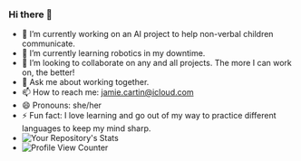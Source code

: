 ### Hi there 👋

<!--
**jamiecartin/jamiecartin** is a ✨ _special_ ✨ repository because its `README.md` (this file) appears on your GitHub profile. -->


- 🔭 I’m currently working on an AI project to help non-verbal children communicate.
- 🌱 I’m currently learning robotics in my downtime.
- 👯 I’m looking to collaborate on any and all projects. The more I can work on, the better!
- 💬 Ask me about working together.
- 📫 How to reach me: jamie.cartin@icloud.com
- 😄 Pronouns: she/her
- ⚡ Fun fact: I love learning and go out of my way to practice different languages to keep my mind sharp.
- ![Your Repository's Stats](https://github-readme-stats.vercel.app/api?username=jamiecartin&show_icons=true)
- ![Profile View Counter](https://komarev.com/ghpvc/?username=jamiecartin)

